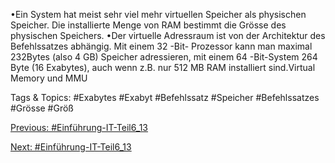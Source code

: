 •Ein System hat meist sehr viel mehr virtuellen Speicher als physischen Speicher. Die installierte 
Menge von RAM bestimmt die Grösse des physischen Speichers.
•Der virtuelle Adressraum ist von der Architektur des Befehlssatzes abhängig. Mit einem 32 -Bit-
Prozessor kann man maximal 232Bytes (also 4 GB) Speicher adressieren, mit einem 64 -Bit-System 264
Byte (16 Exabytes), auch wenn z.B. nur 512 MB RAM installiert sind.Virtual Memory und MMU

   Tags & Topics:
   #Exabytes
   #Exabyt
   #Befehlssatz
   #Speicher
   #Befehlssatzes
   #Grösse
   #Größ

[Previous: #Einführung-IT-Teil6_13](Einführung-IT-Teil6_13.md)

[Next: #Einführung-IT-Teil6_13](Einführung-IT-Teil6_13.md)